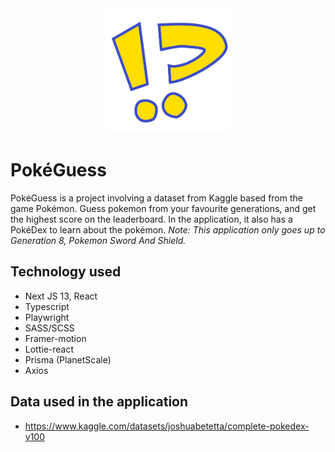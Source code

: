 <div align="center">
    <img alt="PokeGuess Logo" src="/public/logo.svg" style="width:200px;"/>
</div>

# PokéGuess
PokéGuess is a project involving a dataset from Kaggle based from the game Pokémon. Guess pokemon from your favourite generations, and get the highest score on the leaderboard. In the application, it also has a PokéDex to learn about the pokémon. *Note: This application only goes up to Generation 8, Pokemon Sword And Shield.*

## Technology used
* Next JS 13, React
* Typescript
* Playwright
* SASS/SCSS
* Framer-motion
* Lottie-react
* Prisma (PlanetScale)
* Axios

## Data used in the application
* https://www.kaggle.com/datasets/joshuabetetta/complete-pokedex-v100
